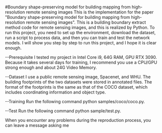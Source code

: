 #Boundary shape-preserving model for building mapping from high-resolution remote sensing images
This is the implementation for the paper "Boundary shape-preserving model for building mapping from high-resolution remote sensing images".
This is a building boundary extract method code for remote sensing images, and this is realized by Python. To run this project, you need to set up the environment, download the dataset, run a script to process data, and then you can train and test the network models. I will show you step by step to run this project, and I hope it is clear enough.

--Prerequisite I tested my project in Intel Core i9, 64G RAM, GPU RTX 3090. Because it takes several days for training, I recommend you use a CPU/GPU strong enough and about 24G Video Memory.

--Dataset I use a public remote sensing image, Spacenet, and WHU. The building footprints of the two datasets were stored in annotated files. The format of the footprints is the same as that of the COCO dataset, which includes coordinating information and object type.

--Training Run the following command python samples/coco/coco.py.

--Test Run the following command python sample/test.py.

When you encounter any problems during the reproduction process, you can leave a message asking me


